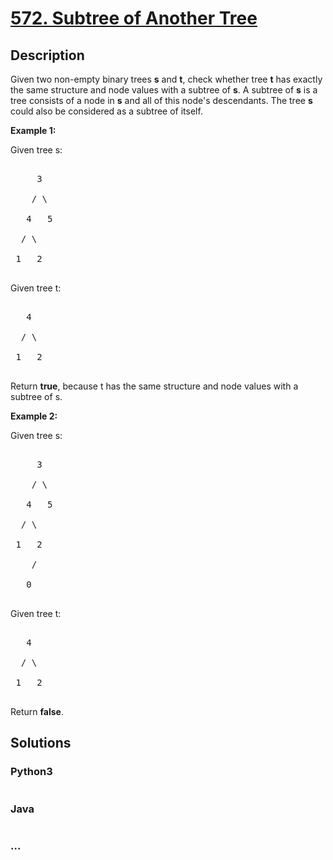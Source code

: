 # [572. Subtree of Another Tree](https://leetcode.com/problems/subtree-of-another-tree)

## Description
<p>
Given two non-empty binary trees <b>s</b> and <b>t</b>, check whether tree <b>t</b> has exactly the same structure and node values with a subtree of <b>s</b>. A subtree of <b>s</b> is a tree consists of a node in <b>s</b> and all of this node's descendants. The tree <b>s</b> could also be considered as a subtree of itself.
</p>

<p><b>Example 1:</b><br>

Given tree s:
<pre>
     3
    / \
   4   5
  / \
 1   2
</pre>
Given tree t:
<pre>
   4 
  / \
 1   2
</pre>
Return <b>true</b>, because t has the same structure and node values with a subtree of s.
</p>

<p><b>Example 2:</b><br>

Given tree s:
<pre>
     3
    / \
   4   5
  / \
 1   2
    /
   0
</pre>
Given tree t:
<pre>
   4
  / \
 1   2
</pre>
Return <b>false</b>.
</p>


## Solutions


### Python3

```python

```

### Java

```java

```

### ...
```

```
